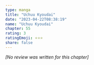 ```yaml
---
type: manga
title: "Uchuu Kyoudai"
date: "2023-04-22T08:38:19"
name: "Uchuu Kyoudai"
chapter: 55
rating: 3
ratingEmoji: ⭐️⭐️⭐️
share: false
---
```


_[No review was written for this chapter]_
